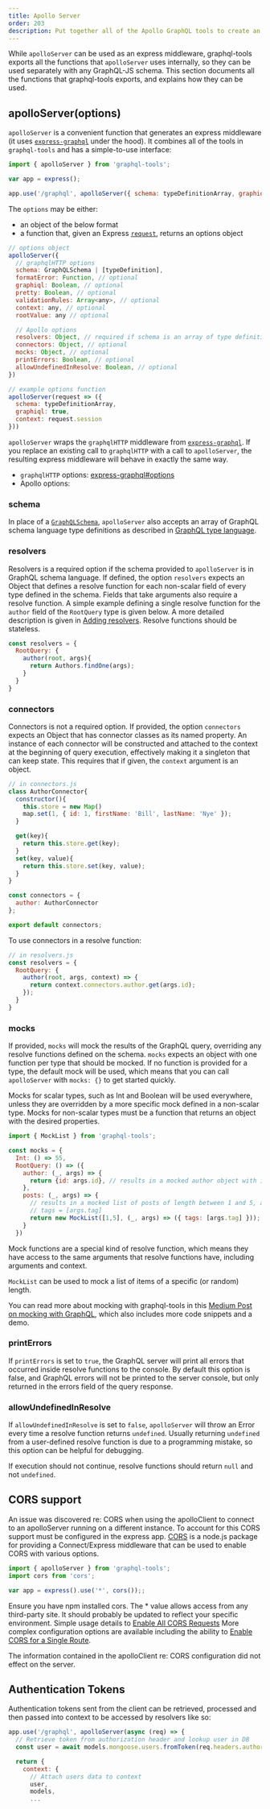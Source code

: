 ```yaml
---
title: Apollo Server
order: 203
description: Put together all of the Apollo GraphQL tools to create an HTTP server.
---
```


While `apolloServer` can be used as an express middleware, graphql-tools exports all the functions that `apolloServer` uses internally, so they can be used separately with any GraphQL-JS schema. This section documents all the functions that graphql-tools exports, and explains how they can be used.

<h2 id="apolloServer">apolloServer(options)</h2>

`apolloServer` is a convenient function that generates an express middleware (it uses [`express-graphql`](https://github.com/graphql/express-graphql) under the hood). It combines all of the tools in `graphql-tools` and has a simple-to-use interface:

```js
import { apolloServer } from 'graphql-tools';

var app = express();

app.use('/graphql', apolloServer({ schema: typeDefinitionArray, graphiql: true }));
```

The `options` may be either:
- an object of the below format
- a function that, given an Express [`request`](http://expressjs.com/en/4x/api.html#req), returns an options object

```js
// options object
apolloServer({
  // graphqlHTTP options
  schema: GraphQLSchema | [typeDefinition],
  formatError: Function, // optional
  graphiql: Boolean, // optional
  pretty: Boolean, // optional
  validationRules: Array<any>, // optional
  context: any, // optional
  rootValue: any // optional

  // Apollo options
  resolvers: Object, // required if schema is an array of type definitions
  connectors: Object, // optional
  mocks: Object, // optional
  printErrors: Boolean, // optional
  allowUndefinedInResolve: Boolean, // optional
})

// example options function
apolloServer(request => ({
  schema: typeDefinitionArray,
  graphiql: true,
  context: request.session
}))
```

`apolloServer` wraps the `graphqlHTTP` middleware from [`express-graphql`](https://github.com/graphql/express-graphql). If you replace an existing call to `graphqlHTTP` with a call to `apolloServer`, the resulting express middleware will behave in exactly the same way.

- `graphqlHTTP` options: [express-graphql#options](https://github.com/graphql/express-graphql#options)
- Apollo options:

<h3 id="schema">schema</h3>

In place of a [`GraphQLSchema`](http://graphql.org/docs/api-reference-type-system/#graphqlschema), `apolloServer` also accepts an array of GraphQL schema language type definitions as described in [GraphQL type language](generate-schema.html).

<h3 id="resolvers">resolvers</h3>

Resolvers is a required option if the schema provided to `apolloServer` is in GraphQL schema language. If defined, the option `resolvers` expects an Object that defines a resolve function for each non-scalar field of every type defined in the schema. Fields that take arguments also require a resolve function. A simple example defining a single resolve function for the `author` field of the `RootQuery` type is given below. A more detailed description is given in [Adding resolvers](resolvers.html). Resolve functions should be stateless.

```js
const resolvers = {
  RootQuery: {
    author(root, args){
      return Authors.findOne(args);
    }
  }
}
```

<h3 id="connectors">connectors</h3>

Connectors is not a required option. If provided, the option `connectors` expects an Object that has connector classes as its named property. An instance of each connector will be constructed and attached to the context at the beginning of query execution, effectively making it a singleton that can keep state. This requires that if given, the `context` argument is an object.

```js
// in connectors.js
class AuthorConnector{
  constructor(){
    this.store = new Map()
    map.set(1, { id: 1, firstName: 'Bill', lastName: 'Nye' });
  }

  get(key){
    return this.store.get(key);
  }
  set(key, value){
    return this.store.set(key, value);
  }
}

const connectors = {
  author: AuthorConnector
};

export default connectors;
```

To use connectors in a resolve function:
```js
// in resolvers.js
const resolvers = {
  RootQuery: {
    author(root, args, context) => {
      return context.connectors.author.get(args.id);
    });
  }
}
```

<h3 id="mocks">mocks</h3>

If provided, `mocks` will mock the results of the GraphQL query, overriding any resolve functions defined on the schema. `mocks` expects an object with one function per type that should be mocked. If no function is provided for a type, the default mock will be used, which means that you can call `apolloServer` with `mocks: {}` to get started quickly.

Mocks for scalar types, such as Int and Boolean will be used everywhere, unless they are overridden by a more specific mock defined in a non-scalar type. Mocks for non-scalar types must be a function that returns an object with the desired properties.

```js
import { MockList } from 'graphql-tools';

const mocks = {
  Int: () => 55,
  RootQuery: () => ({
    author: (_, args) => {
      return {id: args.id}, // results in a mocked author object with id args.id
    },
    posts: (_, args) => {
      // results in a mocked list of posts of length between 1 and 5, all having
      // tags = [args.tag]
      return new MockList([1,5], (_, args) => ({ tags: [args.tag] }));
    }
  })
```

Mock functions are a special kind of resolve function, which means they have access to the same arguments that resolve functions have, including arguments and context.

`MockList` can be used to mock a list of items of a specific (or random) length.

You can read more about mocking with graphql-tools in this [Medium Post on mocking with GraphQL](https://medium.com/apollo-stack/mocking-your-server-with-just-one-line-of-code-692feda6e9cd), which also includes more code snippets and a demo.


<h3 id="printerrors">printErrors</h3>

If `printErrors` is set to `true`, the GraphQL server will print all errors that occurred inside resolve functions to the console. By default this option is false, and GraphQL errors will not be printed to the server console, but only returned in the errors field of the query response.

<h3 id="allowundefinedinresolve">allowUndefinedInResolve</h3>

If `allowUndefinedInResolve` is set to `false`, `apolloServer` will throw an Error every time a resolve function returns `undefined`. Usually returning `undefined` from a user-defined resolve function is due to a programming mistake, so this option can be helpful for debugging.

If execution should not continue, resolve functions should return `null` and not `undefined`.

<h2 id="corsSupport">CORS support</h2>

An issue was discovered re: CORS when using the apolloClient to connect to an apolloServer running on a different instance. 
To account for this CORS support must be configured in the express app. [CORS](https://github.com/expressjs/cors) is a node.js package for providing a Connect/Express middleware that can be used to enable CORS with various options. 

```javascript
import { apolloServer } from 'graphql-tools';
import cors from 'cors';

var app = express().use('*', cors());;
```

Ensure you have npm installed cors. The * value allows access from any third-party site. It should probably be updated to reflect your specific environment. Simple usage details to [Enable All CORS Requests](https://github.com/expressjs/cors#simple-usage-enable-all-cors-requests) More complex configuration options are available including the ability to [Enable CORS for a Single Route](https://github.com/expressjs/cors#enable-cors-for-a-single-route).

The information contained in the apolloClient re: CORS configuration did not effect on the server.

<h2 id="corsSupport">Authentication Tokens</h2>

Authentication tokens sent from the client can be retrieved, processed and then passed into context to be accessed by resolvers like so:
```javascript
app.use('/graphql', apolloServer(async (req) => {
  // Retrieve token from authorization header and lookup user in DB
  const user = await models.mongoose.users.fromToken(req.headers.authorization);

  return {
    context: {
      // Attach users data to context
      user,
      models,
      ...
```

